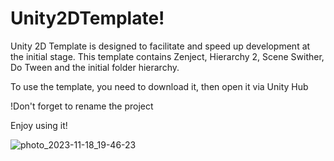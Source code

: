 # Unity2DTemplate!

Unity 2D Template is designed to facilitate and speed up development at the initial stage. This template contains Zenject, Hierarchy 2, Scene Swither, Do Tween and the initial folder hierarchy.


To use the template, you need to download it, then open it via Unity Hub

!Don't forget to rename the project

Enjoy using it!

![photo_2023-11-18_19-46-23](https://github.com/MaksimSazanovich/Unity2DTemplate/assets/108220384/8d74ede2-8d36-460b-a850-bbe4cb99a1e3)
